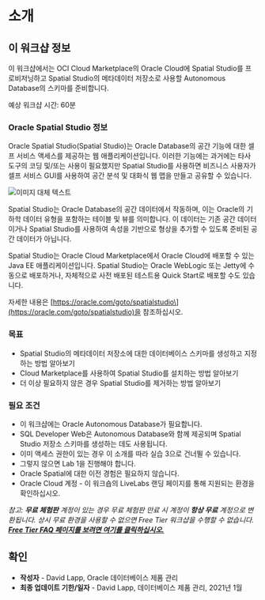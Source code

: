 # 소개

## 이 워크샵 정보

이 워크샵에서는 OCI Cloud Marketplace의 Oracle Cloud에 Spatial Studio를 프로비저닝하고 Spatial Studio의 메타데이터 저장소로 사용할 Autonomous Database의 스키마를 준비합니다.

예상 워크샵 시간: 60분

### Oracle Spatial Studio 정보

Oracle Spatial Studio(Spatial Studio)는 Oracle Database의 공간 기능에 대한 셀프 서비스 액세스를 제공하는 웹 애플리케이션입니다. 이러한 기능에는 과거에는 타사 도구의 코딩 및/또는 사용이 필요했지만 Spatial Studio를 사용하면 비즈니스 사용자가 셀프 서비스 GUI를 사용하여 공간 분석 및 대화식 웹 맵을 만들고 공유할 수 있습니다.

![이미지 대체 텍스트](./images/spatial-studio.png "공간 스튜디오")

Spatial Studio는 Oracle Database의 공간 데이터에서 작동하며, 이는 Oracle의 기하학 데이터 유형을 포함하는 테이블 및 뷰를 의미합니다. 이 데이터는 기존 공간 데이터이거나 Spatial Studio를 사용하여 속성을 기반으로 형상을 추가할 수 있도록 준비된 공간 데이터가 아닙니다.

Spatial Studio는 Oracle Cloud Marketplace에서 Oracle Cloud에 배포할 수 있는 Java EE 애플리케이션입니다. Spatial Studio는 Oracle WebLogic 또는 Jetty에 수동으로 배포하거나, 자체적으로 사전 배포된 테스트용 Quick Start로 배포할 수도 있습니다.

자세한 내용은 \[https://oracle.com/goto/spatialstudio\](https://oracle.com/goto/spatialstudio)을 참조하십시오.

### 목표

*   Spatial Studio의 메타데이터 저장소에 대한 데이터베이스 스키마를 생성하고 지정하는 방법 알아보기
*   Cloud Marketplace를 사용하여 Spatial Studio를 설치하는 방법 알아보기
*   더 이상 필요하지 않은 경우 Spatial Studio를 제거하는 방법 알아보기

### 필요 조건

*   이 워크샵에는 Oracle Autonomous Database가 필요합니다.
*   SQL Developer Web은 Autonomous Database와 함께 제공되며 Spatial Studio 저장소 스키마를 생성하는 데도 사용됩니다.
*   이미 액세스 권한이 있는 경우 이 소개를 따라 실습 3으로 건너뛸 수 있습니다.
*   그렇지 않으면 Lab 1을 진행해야 합니다.
*   Oracle Spatial에 대한 이전 경험은 필요하지 않습니다.
*   Oracle Cloud 계정 - 이 워크숍의 LiveLabs 랜딩 페이지를 통해 지원되는 환경을 확인하십시오.

_참고: **무료 체험판** 계정이 있는 경우 무료 체험판 만료 시 계정이 **항상 무료** 계정으로 변환됩니다. 상시 무료 환경을 사용할 수 없으면 Free Tier 워크샵을 수행할 수 없습니다. **[Free Tier FAQ 페이지를 보려면 여기를 클릭하십시오.](https://www.oracle.com/cloud/free/faq.html)**_

## 확인

*   **작성자** - David Lapp, Oracle 데이터베이스 제품 관리
*   **최종 업데이트 기한/일자** - David Lapp, 데이터베이스 제품 관리, 2021년 1월